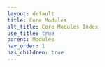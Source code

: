 ```yaml
---
layout: default
title: Core Modules
alt_title: Core Modules Index
use_title: true
parent: Modules
nav_order: 1
has_children: true
---
```

